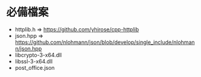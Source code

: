 # 必備檔案
+ httplib.h => https://github.com/yhirose/cpp-httplib
+ json.hpp  => https://github.com/nlohmann/json/blob/develop/single_include/nlohmann/json.hpp
+ libcrypto-3-x64.dll
+ libssl-3-x64.dll 
+ post_office.json

